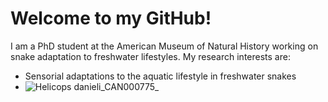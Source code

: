 # Welcome to my GitHub!

I am a PhD student at the American Museum of Natural History working on snake adaptation to freshwater lifestyles. My research interests are: 
- Sensorial adaptations to the aquatic lifestyle in freshwater snakes
- ![Helicops danieli_CAN000775_](https://github.com/danielagarciacobos4/Daniela-Garcia-Cobos/assets/67153479/24f29917-9541-49fb-b82e-703d8d91773c)

